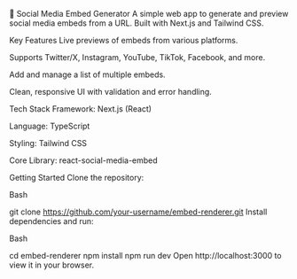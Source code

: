 📱 Social Media Embed Generator
A simple web app to generate and preview social media embeds from a URL. Built with Next.js and Tailwind CSS.

Key Features
Live previews of embeds from various platforms.

Supports Twitter/X, Instagram, YouTube, TikTok, Facebook, and more.

Add and manage a list of multiple embeds.

Clean, responsive UI with validation and error handling.

Tech Stack
Framework: Next.js (React)

Language: TypeScript

Styling: Tailwind CSS

Core Library: react-social-media-embed

Getting Started
Clone the repository:

Bash

git clone https://github.com/your-username/embed-renderer.git
Install dependencies and run:

Bash

cd embed-renderer
npm install
npm run dev
Open http://localhost:3000 to view it in your browser.
